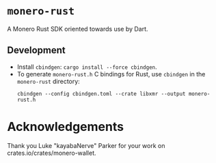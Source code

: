 # `monero-rust`

A Monero Rust SDK oriented towards use by Dart.

## Development

- Install `cbindgen`: `cargo install --force cbindgen`.
- To generate `monero-rust.h` C bindings for Rust, use `cbindgen` in the `monero-rust` directory:
  ```
  cbindgen --config cbindgen.toml --crate libxmr --output monero-rust.h
  ```

# Acknowledgements

Thank you Luke "kayabaNerve" Parker for your work on crates.io/crates/monero-wallet.
